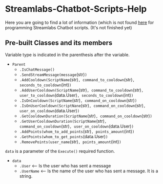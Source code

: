 # Streamlabs-Chatbot-Scripts-Help
Here you are going to find a lot of information (which is not found [here](https://github.com/AnkhHeart/Streamlabs-Chatbot-Python-Boilerplate/wiki/Basic-Structure) for programming Streamlabs Chatbot scripts. (It's not finished yet)

## Pre-built Classes and its members

Variable type is indicated in the parenthesis after the variable.
- `Parent`
  - `.IsChatMessage()`
  - `.SendStreamMessage(message`(str)`)`
  - `.AddCooldown(ScriptName`(str)`, command_to_cooldown`(str)`, seconds_to_cooldown`(int)`)`
  - `.AddUserCooldown(ScriptName`(str)`, command_to_cooldown`(str)`, user_to_cooldown`(data.User)`, seconds_to_cooldown`(int)`)`
  - `.IsOnCooldown(ScriptName`(str)`, command_on_cooldown`(str)`)`
  - `.IsOnUserCooldown(ScriptNane`(str)`, command_on_cooldown`(str)`, user_on_cooldown`(data.User)`)`
  - `.GetCooldownDuration(ScriptName`(str)`, command_on_cooldown`(str)`)`
  - `.GetUserCooldownDuration(ScriptName`(str)`, command_on_cooldown`(str)`, user_on_cooldown`(data.User)`)`
  - `.AddPoints(whom_to_add_points`(str)`, points_amount`(int)`)`
  - `.GetPoints(whom_to_get_points`(data.User)`)`
  - `.RemovePoints(user_name`(str)`, points_amount`(int)`)`
  
  
 `data` is a parameter of the `Execute()` required function.
 
- `data`
  - `.User` <-- Is the user who has sent a message
  - `.UserName` <-- Is the name of the user who has sent a message. It is a string.
